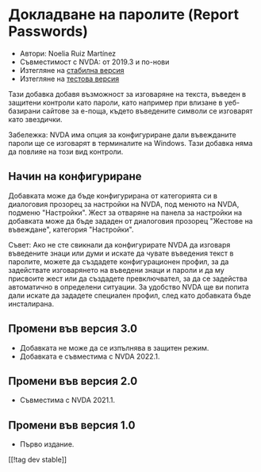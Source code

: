 # Докладване на паролите (Report Passwords) #
* Автори: Noelia Ruiz Martínez
* Съвместимост с NVDA: от 2019.3 и по-нови
* Изтегляне на [стабилна версия][1]
* Изтегляне на [тестова версия][2]

Тази добавка добавя възможност за изговаряне на текста, въведен в защитени
контроли като пароли, като например при влизане в уеб-базирани сайтове за
е-поща, където въведените символи се изговарят като звездички.

Забележка: NVDA има опция за конфигуриране дали въвежданите пароли ще се
изговарят в терминалите на Windows. Тази добавка няма да повлияе на този вид
контроли.

## Начин на конфигуриране

Добавката може да бъде конфигурирана от категорията си в диалоговия прозорец
за настройки на NVDA, под менюто на NVDA, подменю "Настройки". Жест за
отваряне на панела за настройки на добавката може да бъде зададен от
диалоговия прозорец "Жестове на въвеждане", категория "Настройки".

Съвет: Ако не сте свикнали да конфигурирате NVDA да изговаря въведените
знаци или думи и искате да чувате въведения текст в паролите, можете да
създадете конфигурационен профил, за да задействате изговарянето на въведени
знаци и пароли и да му присвоите жест или да създадете превключвател, за да
се задейства автоматично в определени ситуации. За удобство NVDA ще ви
попита дали искате да зададете специален профил, след като добавката бъде
инсталирана.

## Промени във версия 3.0 ##
* Добавката не може да се изпълнява в защитен режим.
* Добавката е съвместима с NVDA 2022.1.

## Промени във версия 2.0 ##
* Съвместима с NVDA 2021.1.

## Промени във версия 1.0 ##
* Първо издание.


[[!tag dev stable]]

[1]: http://addons.nvda-project.org/files/get.php?file=rp

[2]: http://addons.nvda-project.org/files/get.php?file=rp-dev
